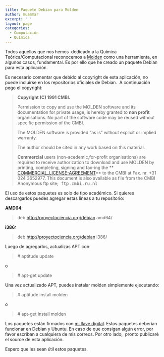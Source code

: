 ```yaml
---
title: Paquete Debian para Molden
author: muammar
excerpt: ' '
layout: page
categories:
  - Computación
  - Química
---
```

Todos aquellos que nos hemos  dedicado a la Química Teórica/Computacional reconocemos a <a href="http://www.cmbi.ru.nl/molden/" target="_blank">Molden</a> como una herramienta, en algunos casos, fundamental. Es por ello que he creado un paquete Debian para esta aplicación.

Es necesario comentar que debido al copyright de esta aplicación, no puede incluirse en los repositorios oficiales de Debian.  A continuación pego el copyright:

> **Copyright (C) 1991 CMBI.**
> 
> Permission to copy and use the MOLDEN software and its documentation for private usage, is hereby granted to **non profit** organisations. No part of the software code may be reused without specific permission of the CMBI.
> 
> The MOLDEN software is provided &#8220;as is&#8221; without explicit or implied warranty.
> 
> The author should be cited in any work based on this material.
> 
> **Commercial** users (non-acedemic,for-profit organisations) are required to receive authorization to download and use MOLDEN by printing, completing, signing and fax-ing the ** [ COMMERCIAL_LICENSE-AGREEMENT][1]** to the CMBI at Fax. nr. +31 024 3652977. This document is also available as file from the CMBI Anonymous ftp site;<tt> ftp.cmbi.ru.nl</tt>

El uso de estos paquetes es solo de tipo académico. Si quieres descargarlos puedes agregar estas líneas a tu repositorio:

**AMD64**:

> deb http://proyectociencia.org/debian amd64/

**i386:**

> deb http://proyectociencia.org/debian i386/

Luego de agregarlos, actualizas APT con:

> \# aptitude update

o

> \# apt-get update

Una vez actualizado APT, puedes instalar molden simplemente ejecutando:

> \# aptitude install molden

o

> \# apt-get install molden

Los paquetes están firmados con <a href="http://pgp.mit.edu:11371/pks/lookup?search=muammarelkhatib%40gmail.com&op=vindex" target="_blank">mi llave digital</a>. Estos paquetes deberían funcionar en Debian y Ubuntu. En caso de que consigan algún error, por favor escriban a cualquiera de mis correos. Por otro lado,  pronto publicaré el source de esta aplicación.

Espero que les sean útil estos paquetes.

 [1]: http://www.cmbi.ru.nl/molden/COMMERCIAL_LICENSE.html
